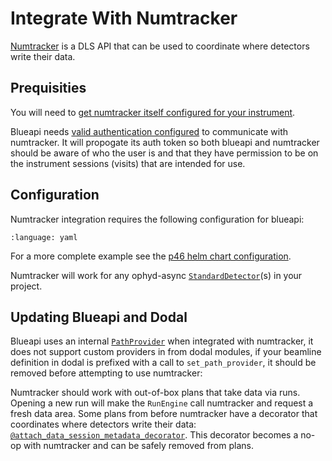 # Integrate With Numtracker

[Numtracker](https://github.com/DiamondLightSource/numtracker.git) is a DLS API that can be used to coordinate where detectors write their data.

## Prequisities

You will need to [get numtracker itself configured for your instrument](https://github.com/DiamondLightSource/numtracker/wiki/new_beamline). 

Blueapi needs [valid authentication configured](./authenticate.md) to communicate with numtracker. It will propogate its auth token so both blueapi and numtracker should be aware of who the user is and that they have permission to be on the instrument sessions (visits) that are intended for use.

## Configuration

Numtracker integration requires the following configuration for blueapi:
```{literalinclude} ../../tests/unit_tests/valid_example_config/numtracker.yaml
:language: yaml
```

For a more complete example see the [p46 helm chart configuration](https://github.com/epics-containers/p46-services/blob/main/services/p46-blueapi/values.yaml).

Numtracker will work for any ophyd-async [`StandardDetector`](https://blueskyproject.io/ophyd-async/main/_api/ophyd_async/ophyd_async.core.html#ophyd_async.core.StandardDetector)(s) in your project.

## Updating Blueapi and Dodal

Blueapi uses an internal [`PathProvider`](https://blueskyproject.io/ophyd-async/main/_api/ophyd_async/ophyd_async.core.html#ophyd_async.core.PathProvider) when integrated with numtracker, it does not support custom providers in from dodal modules, if your beamline definition in dodal is prefixed with a call to `set_path_provider`, it should be removed before attempting to use numtracker:

Numtracker should work with out-of-box plans that take data via runs. Opening a new run will make the `RunEngine` call numtracker and request a fresh data area. Some plans from before numtracker have a decorator that coordinates where detectors write their data: [`@attach_data_session_metadata_decorator`](https://github.com/DiamondLightSource/dodal/blob/10a9a124931901d7666659c6dbe77215d22a8bfd/src/dodal/plan_stubs/data_session.py#L60). This decorator becomes a no-op with numtracker and can be safely removed from plans.
